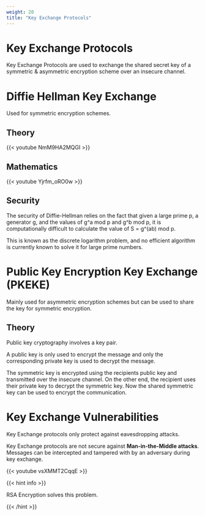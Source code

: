 ```yaml
---
weight: 20
title: "Key Exchange Protocols"
---
```


# Key Exchange Protocols

Key Exchange Protocols are used to exchange the shared secret key of a symmetric & asymmetric encryption scheme over an insecure channel.

# Diffie Hellman Key Exchange

Used for symmetric encryption schemes.

## Theory

{{< youtube NmM9HA2MQGI >}}

## Mathematics

{{< youtube Yjrfm_oRO0w >}}

## Security

The security of Diffie-Hellman relies on the fact that given a large prime p, a generator g, and the values of g^a mod p and g^b mod p, it is computationally difficult to calculate the value of S = g^(ab) mod p.

This is known as the discrete logarithm problem, and no efficient algorithm is currently known to solve it for large prime numbers.

# Public Key Encryption Key Exchange (PKEKE)

Mainly used for asymmetric encryption schemes but can be used to share the key for symmetric encryption.

## Theory

Public key cryptography involves a key pair.

A public key is only used to encrypt the message and only the corresponding private key is used to decrypt the message.

The symmetric key is encrypted using the recipients public key and transmitted over the insecure channel. On the other end, the recipient uses their private key to decrypt the symmetric key. Now the shared symmetric key can be used to encrypt the communication.

# Key Exchange Vulnerabilities

Key Exchange protocols only protect against eavesdropping attacks.

Key Exchange protocols are not secure against **Man-in-the-Middle attacks**. Messages can be intercepted and tampered with by an adversary during key exchange.

{{< youtube vsXMMT2CqqE >}}

{{< hint info >}}

RSA Encryption solves this problem.

{{< /hint >}}
